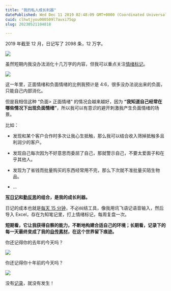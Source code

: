 ```yaml
---
title: "我的私人成长利器"
datePublished: Wed Dec 11 2019 02:48:09 GMT+0000 (Coordinated Universal Time)
cuid: clhwtjyou000509l7avxi75qp
slug: 20230521104818

---
```


2019 年截至 12 月，日记写了 2098 条，12 万字。

![](https://cdn.hashnode.com/res/hashnode/image/upload/v1684637279579/6548fb2c-df8c-457c-ae56-6f470abcb0c3.png)

虽然短期内我没办法消化十几万字的内容，但我可以重点关注[情绪标记](http://mp.weixin.qq.com/s?__biz=MzI3MzU5MDA1OQ==&mid=2247485111&idx=1&sn=2cf5caa5f1d759e258541debd89934d8&chksm=eb21b4f3dc563de5674a17ecbdc84ee69dfd4ee65e7b0963be4000b00f623cc93c414dfdfbf8&scene=21#wechat_redirect)。

![](https://cdn.hashnode.com/res/hashnode/image/upload/v1684637259789/e76726b8-5494-4bf7-a556-93580259e6ff.jpeg)

这一年里，正面情绪和负面情绪的比例我预计是 4:6，很多没办法说出来的负面，只能自己内部消化。

但是我相信这种 “负面&gt; 正面情绪” 的情况会越来越好，因为 **“我知道自己经常在哪些情况下出现负面情绪”**，所以我可以有意识的避开刺激我产生负面情绪的场景。

比如：

* 发现和某个客户合作时多次让我心生抵触，那么我可以结合收入筛掉抵触多且利润少的客户。
    
* 发现自己每次因为不好意思而委屈了自己，那就警示自己，不要太爱面子和在乎其他人。
    
* 发现为了省钱而批量购买的东西经常用不完，那么下次就不准批量买陌生物品。
    
* ...
    

[**写日记**](http://mp.weixin.qq.com/s?__biz=MzI3MzU5MDA1OQ==&mid=2247484707&idx=1&sn=a50c52b3da316a7174adc96b0941d15f&chksm=eb21b767dc563e711ea70c56fd310a1da3b781749062cd32b44f1cf70f060bd02d9869abd98e&scene=21#wechat_redirect)**和**[**勤反思**](http://mp.weixin.qq.com/s?__biz=MzI3MzU5MDA1OQ==&mid=2247485714&idx=1&sn=4b957feaca820f62904448b3dc2b3033&chksm=eb21bb56dc563240fca878b08cf4a6db5b8da36a4db846e113f2723c62cf39e68ceecc54b62f&scene=21#wechat_redirect)**的组合，是我的成长利器。**

日记的成本也就是[每天 15 分钟](http://mp.weixin.qq.com/s?__biz=MzI3MzU5MDA1OQ==&mid=2247485141&idx=1&sn=78ea70af72645dfd17f7d8fa7749c7b7&chksm=eb21b491dc563d87687a2423c12e6e10ad89d18e24fd4bb3b19b1aadfea23c303767526d553c&scene=21#wechat_redirect)，不必纠结工具，像我用讯飞语记语音输入，然后导入 Excel，存在为知笔记里，打上情绪标记，每周复盘一次。

**短期看，它让我获得自察的能力，不断地构建合适自己的环境；长期看，记录下的每一天最终变成了我的**[**自传素材**](http://mp.weixin.qq.com/s?__biz=MzI3MzU5MDA1OQ==&mid=2247484633&idx=1&sn=4aada58de098175ab7a33f6f99d49401&chksm=eb21b69ddc563f8b4f61322a6cb756277c3c8fb780434189f6273798a9bdb42635f175b1dd1d&scene=21#wechat_redirect)**，在这个世界留下痕迹。**

你还记得你的去年的今天吗？

![](https://cdn.hashnode.com/res/hashnode/image/upload/v1684637264421/bef035bb-ab41-470a-975a-c0f35e0fbb19.png)

你还记得你十年前的今天吗？

![](https://cdn.hashnode.com/res/hashnode/image/upload/v1684637269049/758a7da3-ef14-4ff6-aed6-b56e0e4659e8.png)

没有[记录](http://mp.weixin.qq.com/s?__biz=MzI3MzU5MDA1OQ==&mid=2247484873&idx=1&sn=b45dd7055fced2c82fbd73482814f94f&chksm=eb21b78ddc563e9b9566f248e8ddc8b665ff5eee22aac28a41a9d6b32f4e78a8a9a2d982ac78&scene=21#wechat_redirect)，就没有发生！